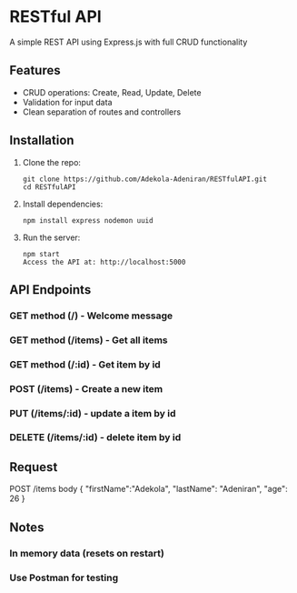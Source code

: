 # RESTful API
A simple REST API using Express.js with full CRUD functionality

## Features
* CRUD operations: Create, Read, Update, Delete
* Validation for input data
* Clean separation of routes and controllers

## Installation
1. Clone the repo:
   ```
   git clone https://github.com/Adekola-Adeniran/RESTfulAPI.git
   cd RESTfulAPI
   ```

2. Install dependencies:
   ```
   npm install express nodemon uuid
   ```

3. Run the server:
   ```
   npm start
   Access the API at: http://localhost:5000
   ```
## API Endpoints

### GET method (/) - Welcome message

### GET method (/items) - Get all items

### GET method (/:id) - Get item by id

### POST (/items) - Create a new item

### PUT (/items/:id) - update a item by id

### DELETE (/items/:id) - delete item by id

## Request 
POST /items body
{
   "firstName":"Adekola",
   "lastName": "Adeniran",
   "age": 26
}

## Notes

### In memory data (resets on restart)
### Use Postman for testing

